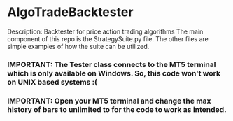 # AlgoTradeBacktester
Description: Backtester for price action trading algorithms
The main component of this repo is the StrategySuite.py file. The other files are simple examples of how the suite can be utilized.

### IMPORTANT: The Tester class connects to the MT5 terminal which is only available on Windows. So, this code won't work on UNIX based systems :(

### IMPORTANT: Open your MT5 terminal and change the max history of bars to unlimited to for the code to work as intended.